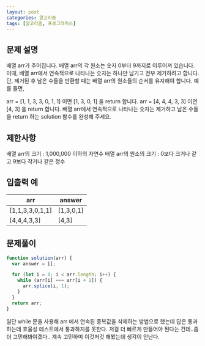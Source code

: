```yaml
---
layout: post
categories: 알고리즘
tags: [알고리즘, 프로그래머스]
---
```


## 문제 설명

배열 arr가 주어집니다. 배열 arr의 각 원소는 숫자 0부터 9까지로 이루어져 있습니다. 이때, 배열 arr에서 연속적으로 나타나는 숫자는 하나만 남기고 전부 제거하려고 합니다. 단, 제거된 후 남은 수들을 반환할 때는 배열 arr의 원소들의 순서를 유지해야 합니다. 예를 들면,

arr = [1, 1, 3, 3, 0, 1, 1] 이면 [1, 3, 0, 1] 을 return 합니다.
arr = [4, 4, 4, 3, 3] 이면 [4, 3] 을 return 합니다.
배열 arr에서 연속적으로 나타나는 숫자는 제거하고 남은 수들을 return 하는 solution 함수를 완성해 주세요.

## 제한사항

배열 arr의 크기 : 1,000,000 이하의 자연수
배열 arr의 원소의 크기 : 0보다 크거나 같고 9보다 작거나 같은 정수

## 입출력 예

<table class="table">
        <thead><tr>
<th>arr</th>
<th>answer</th>
</tr>
</thead>
        <tbody><tr>
<td>[1,1,3,3,0,1,1]</td>
<td>[1,3,0,1]</td>
</tr>
<tr>
<td>[4,4,4,3,3]</td>
<td>[4,3]</td>
</tr>
</tbody>
      </table>

## 문제풀이

```javascript
function solution(arr) {
  var answer = [];

  for (let i = 0; i < arr.length; i++) {
    while (arr[i] === arr[i + 1]) {
      arr.splice(i, 1);
    }
  }
  return arr;
}

```

일단 while 문을 사용해 arr 에서 연속된 중복값을 삭제하는 방법으로 했는데 답은 통과하는데 효율성 테스트에서 통과하지를 못한다.
저걸 더 빠르게 만들어야 된다는 건데..좀 더 고민해봐야겠다.. 계속 고민하며 이것저것 해봤는데 생각이 안난다.